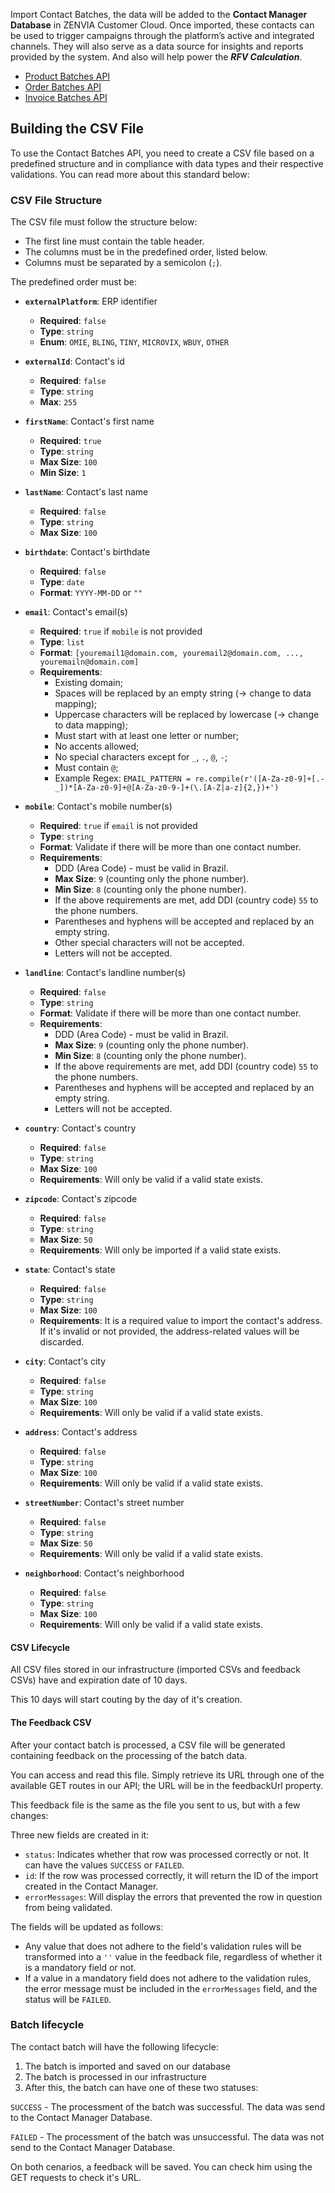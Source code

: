 Import Contact Batches, the data will be added to the **Contact Manager Database** in ZENVIA Customer Cloud. Once imported, these contacts can be used to trigger campaigns through the platform’s active and integrated channels. They will also serve as a data source for insights and reports provided by the system. And also will help power the **_RFV Calculation_**.

- [Product Batches API](#tag/Product-Batches)
- [Order Batches API](#tag/Order-Batches)
- [Invoice Batches API](#tag/Invoice-Batches)

## Building the CSV File

To use the Contact Batches API, you need to create a CSV file based on a predefined structure and in compliance with data types and their respective validations. You can read more about this standard below:

### CSV File Structure

The CSV file must follow the structure below:

- The first line must contain the table header.
- The columns must be in the predefined order, listed below.
- Columns must be separated by a semicolon (`;`).

The predefined order must be:

- **`externalPlatform`**: ERP identifier
  - **Required**: `false`
  - **Type**: `string`
  - **Enum**: `OMIE`, `BLING`, `TINY`, `MICROVIX`, `WBUY`, `OTHER`

- **`externalId`**: Contact's id
  - **Required**: `false`
  - **Type**: `string`
  - **Max**: `255`

- **`firstName`**: Contact's first name
  - **Required**: `true`
  - **Type**: `string`
  - **Max Size**: `100`
  - **Min Size**: `1`

- **`lastName`**: Contact's last name
  - **Required**: `false`
  - **Type**: `string`
  - **Max Size**: `100`

- **`birthdate`**: Contact's birthdate
  - **Required**: `false`
  - **Type**: `date`
  - **Format**: `YYYY-MM-DD` or `""`

- **`email`**: Contact's email(s)
  - **Required**: `true` if `mobile` is not provided
  - **Type**: `list`
  - **Format**: `[youremail1@domain.com, youremail2@domain.com, ..., youremailn@domain.com]`
  - **Requirements**:
    - Existing domain;
    - Spaces will be replaced by an empty string (→ change to data mapping);
    - Uppercase characters will be replaced by lowercase (→ change to data mapping);
    - Must start with at least one letter or number;
    - No accents allowed;
    - No special characters except for `_`, `.`, `@`, `-`;
    - Must contain `@`;
    - Example Regex: `EMAIL_PATTERN = re.compile(r'([A-Za-z0-9]+[.-_])*[A-Za-z0-9]+@[A-Za-z0-9-]+(\.[A-Z|a-z]{2,})+')`

- **`mobile`**: Contact's mobile number(s)
  - **Required**: `true` if `email` is not provided
  - **Type**: `string`
  - **Format**: Validate if there will be more than one contact number.
  - **Requirements**:
    - DDD (Area Code) - must be valid in Brazil.
    - **Max Size**: `9` (counting only the phone number).
    - **Min Size**: `8` (counting only the phone number).
    - If the above requirements are met, add DDI (country code) `55` to the phone numbers.
    - Parentheses and hyphens will be accepted and replaced by an empty string.
    - Other special characters will not be accepted.
    - Letters will not be accepted.

- **`landline`**: Contact's landline number(s)
  - **Required**: `false`
  - **Type**: `string`
  - **Format**: Validate if there will be more than one contact number.
  - **Requirements**:
    - DDD (Area Code) - must be valid in Brazil.
    - **Max Size**: `9` (counting only the phone number).
    - **Min Size**: `8` (counting only the phone number).
    - If the above requirements are met, add DDI (country code) `55` to the phone numbers.
    - Parentheses and hyphens will be accepted and replaced by an empty string.
    - Letters will not be accepted.

- **`country`**: Contact's country
  - **Required**: `false`
  - **Type**: `string`
  - **Max Size**: `100`
  - **Requirements**: Will only be valid if a valid state exists.

- **`zipcode`**: Contact's zipcode
  - **Required**: `false`
  - **Type**: `string`
  - **Max Size**: `50`
  - **Requirements**: Will only be imported if a valid state exists.

- **`state`**: Contact's state
  - **Required**: `false`
  - **Type**: `string`
  - **Max Size**: `100`
  - **Requirements**: It is a required value to import the contact's address. If it's invalid or not provided, the address-related values will be discarded.

- **`city`**: Contact's city
  - **Required**: `false`
  - **Type**: `string`
  - **Max Size**: `100`
  - **Requirements**: Will only be valid if a valid state exists.

- **`address`**: Contact's address
  - **Required**: `false`
  - **Type**: `string`
  - **Max Size**: `100`
  - **Requirements**: Will only be valid if a valid state exists.

- **`streetNumber`**: Contact's street number
  - **Required**: `false`
  - **Type**: `string`
  - **Max Size**: `50`
  - **Requirements**: Will only be valid if a valid state exists.

- **`neighborhood`**: Contact's neighborhood
  - **Required**: `false`
  - **Type**: `string`
  - **Max Size**: `100`
  - **Requirements**: Will only be valid if a valid state exists.
  
#### CSV Lifecycle

All CSV files stored in our infrastructure (imported CSVs and feedback CSVs) have and expiration date of 10 days.

This 10 days will start couting by the day of it's creation.

#### The Feedback CSV

After your contact batch is processed, a CSV file will be generated containing feedback on the processing of the batch data.

You can access and read this file. Simply retrieve its URL through one of the available GET routes in our API; the URL will be in the feedbackUrl property.

This feedback file is the same as the file you sent to us, but with a few changes:

Three new fields are created in it:

- `status`: Indicates whether that row was processed correctly or not. It can have the values `SUCCESS` or `FAILED`.
- `id`: If the row was processed correctly, it will return the ID of the import created in the Contact Manager.
- `errorMessages`: Will display the errors that prevented the row in question from being validated.

The fields will be updated as follows:

- Any value that does not adhere to the field's validation rules will be transformed into a `''` value in the feedback file, regardless of whether it is a mandatory field or not.
- If a value in a mandatory field does not adhere to the validation rules, the error message must be included in the `errorMessages` field, and the status will be `FAILED`.

### Batch lifecycle

The contact batch will have the following lifecycle:

1. The batch is imported and saved on our database
2. The batch is processed in our infrastructure
3. After this, the batch can have one of these two statuses:

`SUCCESS` - The processment of the batch was successful. The data was send to the Contact Manager Database.

`FAILED` - The processment of the batch was unsuccessful. The data was not send to the Contact Manager Database.

On both cenarios, a feedback will be saved. You can check him using the GET requests to check it's URL.
